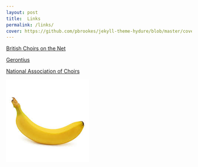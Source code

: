 ```yaml
---
layout: post
title:  Links
permalink: /links/
cover: https://github.com/pbrookes/jekyll-theme-hydure/blob/master/cover.jpg?raw=true
---
```

[British Choirs on the Net](http://www.choirs.org.uk)

[Gerontius](https://www.gerontius.net)

[National Association of Choirs](https://www.nationalassociationofchoirs.org.uk)

![Banana](/images/banana.jpg)
